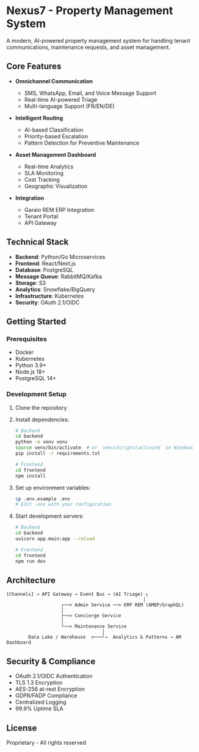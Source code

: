 # Nexus7 - Property Management System

A modern, AI-powered property management system for handling tenant communications, maintenance requests, and asset management.

## Core Features

- **Omnichannel Communication**
  - SMS, WhatsApp, Email, and Voice Message Support
  - Real-time AI-powered Triage
  - Multi-language Support (FR/EN/DE)

- **Intelligent Routing**
  - AI-based Classification
  - Priority-based Escalation
  - Pattern Detection for Preventive Maintenance

- **Asset Management Dashboard**
  - Real-time Analytics
  - SLA Monitoring
  - Cost Tracking
  - Geographic Visualization

- **Integration**
  - Garaio REM ERP Integration
  - Tenant Portal
  - API Gateway

## Technical Stack

- **Backend**: Python/Go Microservices
- **Frontend**: React/Next.js
- **Database**: PostgreSQL
- **Message Queue**: RabbitMQ/Kafka
- **Storage**: S3
- **Analytics**: Snowflake/BigQuery
- **Infrastructure**: Kubernetes
- **Security**: OAuth 2.1/OIDC

## Getting Started

### Prerequisites

- Docker
- Kubernetes
- Python 3.9+
- Node.js 18+
- PostgreSQL 14+

### Development Setup

1. Clone the repository
2. Install dependencies:
   ```bash
   # Backend
   cd backend
   python -m venv venv
   source venv/bin/activate  # or `venv\Scripts\activate` on Windows
   pip install -r requirements.txt

   # Frontend
   cd frontend
   npm install
   ```

3. Set up environment variables:
   ```bash
   cp .env.example .env
   # Edit .env with your configuration
   ```

4. Start development servers:
   ```bash
   # Backend
   cd backend
   uvicorn app.main:app --reload

   # Frontend
   cd frontend
   npm run dev
   ```

## Architecture

```
[Channels] → API Gateway → Event Bus → (AI Triage) ┐
                                                  │
                    ┌──> Admin Service ──> ERP REM (AMQP/GraphQL)
                    │
                    ├──> Concierge Service
                    │
                    └──> Maintenance Service
                                   │
        Data Lake / Warehouse  <───┘→  Analytics & Patterns → AM Dashboard
```

## Security & Compliance

- OAuth 2.1/OIDC Authentication
- TLS 1.3 Encryption
- AES-256 at-rest Encryption
- GDPR/FADP Compliance
- Centralized Logging
- 99.9% Uptime SLA

## License

Proprietary - All rights reserved 